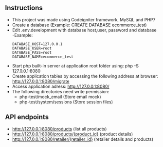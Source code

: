 ## Instructions
- This project was made using Codeigniter framework, MySQL and PHP7
- Create a database (Example: CREATE DATABASE ecommerce_test)
- Edit .env.development with database host,user, password and database
	-Example:
	```
	DATABASE_HOST=127.0.0.1
	DATABASE_USER=root
	DATABASE_PASS=root
	DATABASE_NAME=ecommerce_test
	```
- Start php built-in server at application root folder using: php -S 127.0.0.1:8080
- Create application tables by accessing the following address at browser: http://127.0.0.1:8080/migrate
- Access application adress: http://127.0.0.1:8080/
- The following directories need write permission:
	- php-test/mock_email (Store email mock)
	- php-test/system/sessions (Store session files)

## API endpoints
- http://127.0.0.1:8080/products (list all products)
- http://127.0.0.1:8080/products/{product_id} (product details)
- http://127.0.0.1:8080/retailer/{retailer_id} (retailer details and products)
